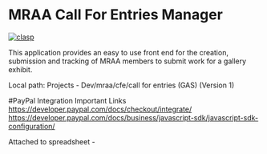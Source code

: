 # MRAA Call For Entries Manager
[![clasp](https://img.shields.io/badge/built%20with-clasp-4285f4.svg)](https://github.com/google/clasp)

This application provides an easy to use front end for the creation, submission and tracking of MRAA members to submit work for a gallery exhibit.

Local path: Projects - Dev/mraa/cfe/call for entries (GAS) (Version 1)

#PayPal Integration
Important Links
https://developer.paypal.com/docs/checkout/integrate/
https://developer.paypal.com/docs/business/javascript-sdk/javascript-sdk-configuration/

Attached to spreadsheet - 
